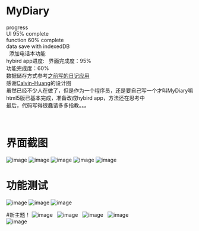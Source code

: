 # MyDiary
progress  
UI 95% complete  
function 60% complete  
data save with indexedDB  
  
添加电话本功能  
hybird app进度:  
界面完成度：95%  
功能完成度：60%  
数据储存方式参考[之前写的日记应用](https://github.com/ssshooter/DAnote)  
感谢[Calvin-Huang](https://github.com/Calvin-Huang/MyDiary)的设计图  
虽然已经不少人在做了，但是作为一个程序员，还是要自己写一个才叫MyDiary嘛  
html5版已基本完成，准备改成hybird app，方法还在思考中  
最后，代码写得很蠢请多多指教。。。  

    
# 界面截图
![image](https://github.com/ssshooter/MyDiary/blob/master/Screenshots/02.png)
![image](https://github.com/ssshooter/MyDiary/blob/master/Screenshots/03.png)
![image](https://github.com/ssshooter/MyDiary/blob/master/Screenshots/04.png)
![image](https://github.com/ssshooter/MyDiary/blob/master/Screenshots/08.png)
![image](https://github.com/ssshooter/MyDiary/blob/master/Screenshots/09.png)

# 功能测试
![image](https://github.com/ssshooter/MyDiary/blob/master/Screenshots/05.png)
![image](https://github.com/ssshooter/MyDiary/blob/master/Screenshots/07.png)
![image](https://github.com/ssshooter/MyDiary/blob/master/Screenshots/10.png)  

#新主题！
![image](https://github.com/ssshooter/MyDiary/blob/master/Screenshots/11.png)  
![image](https://github.com/ssshooter/MyDiary/blob/master/Screenshots/12.png)  
![image](https://github.com/ssshooter/MyDiary/blob/master/Screenshots/13.png)  
![image](https://github.com/ssshooter/MyDiary/blob/master/Screenshots/14.png)  
![image](https://github.com/ssshooter/MyDiary/blob/master/Screenshots/15.png)
